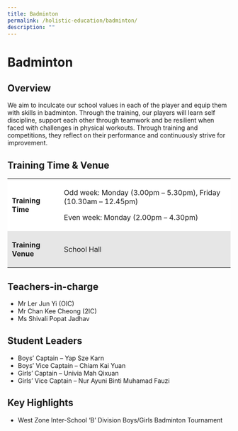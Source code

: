 ```yaml
---
title: Badminton
permalink: /holistic-education/badminton/
description: ""
---
```

Badminton
=========

**Overview**
------------

We aim to inculcate our school values in each of the player and equip them with skills in badminton. Through the training, our players will learn self discipline, support each other through teamwork and be resilient when faced with challenges in physical workouts. Through training and competitions, they reflect on their performance and continuously strive for improvement.

**Training** **Time &** **Venue**  
-----------------------------------

<table style="box-sizing: inherit; border-collapse: collapse; border-spacing: 0px; max-width: 100%;"><tbody style="box-sizing: inherit;"><tr style="box-sizing: inherit; background: rgb(255, 255, 255);"><td style="box-sizing: inherit; padding: 5px 10px;"><p style="box-sizing: inherit; font-size: 1em;"><b style="box-sizing: inherit; font-weight: bold;">Training Time</b></p></td><td style="box-sizing: inherit; padding: 5px 10px;"><p style="box-sizing: inherit; font-size: 1em;"><span style="box-sizing: inherit; font-weight: 400;">Odd week:<span>&nbsp;</span></span><span style="box-sizing: inherit; font-family: inherit; font-size: inherit;">Monday (3.00pm – 5.30pm), Friday (10.30am – 12.45pm)</span></p><p style="box-sizing: inherit; font-size: 1em;"><span style="box-sizing: inherit; font-weight: 400;">Even week:&nbsp;</span><span style="box-sizing: inherit; font-weight: 400;">Monday (2.00pm – 4.30pm)</span></p></td></tr><tr style="box-sizing: inherit; background: rgb(230, 230, 230);"><td style="box-sizing: inherit; padding: 5px 10px;"><p style="box-sizing: inherit; font-size: 1em;"><b style="box-sizing: inherit; font-weight: bold;">Training Venue</b></p></td><td style="box-sizing: inherit; padding: 5px 10px;"><p style="box-sizing: inherit; font-size: 1em;"><span style="box-sizing: inherit; font-weight: 400;">School Hall</span></p></td></tr></tbody></table>

**Teachers-in-charge**
----------------------

*   Mr Ler Jun Yi (OIC)
*   Mr Chan Kee Cheong (2IC)
*   Ms Shivali Popat Jadhav 

Student Leaders
---------------

*   Boys’ Captain – Yap Sze Karn
*   Boys’ Vice Captain – Chiam Kai Yuan
*   Girls’ Captain – Univia Mah Qixuan
*   Girls’ Vice Captain – Nur Ayuni Binti Muhamad Fauzi

Key Highlights 
---------------

*   West Zone Inter-School ‘B’ Division Boys/Girls Badminton Tournament
